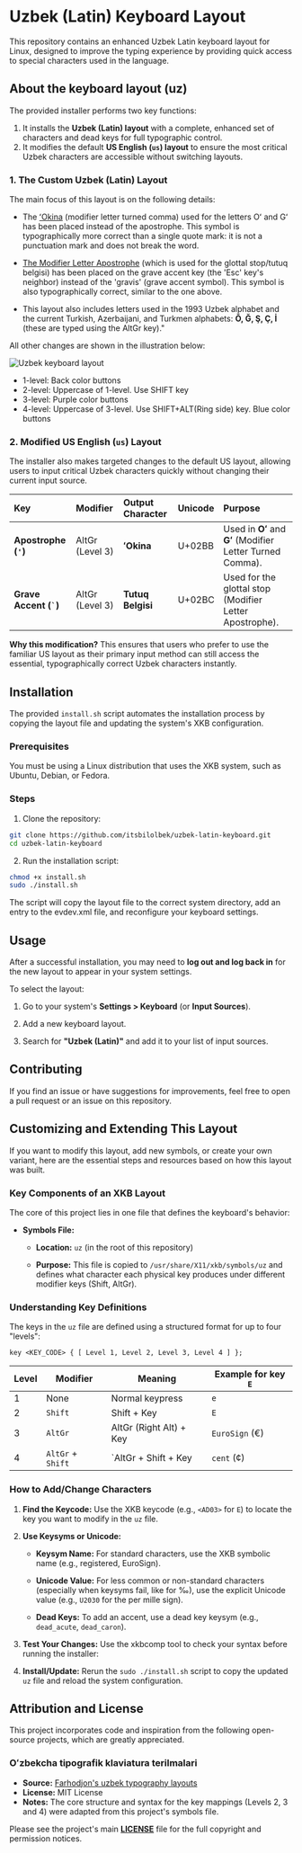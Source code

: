 # Uzbek (Latin) Keyboard Layout

This repository contains an enhanced Uzbek Latin keyboard layout for Linux, designed to improve the typing experience by providing quick access to special characters used in the language.

## About the keyboard layout (uz)

The provided installer performs two key functions:

1.  It installs the **Uzbek (Latin) layout** with a complete, enhanced set of characters and dead keys for full typographic control.
2.  It modifies the default **US English (`us`) layout** to ensure the most critical Uzbek characters are accessible without switching layouts.

### 1. The Custom Uzbek (Latin) Layout

The main focus of this layout is on the following details:

- The [ʻOkina](https://en.wikipedia.org/wiki/%CA%BBOkina) (modifier letter turned comma) used for the letters Oʻ and Gʻ has been placed instead of the apostrophe. This symbol is typographically more correct than a single quote mark: it is not a punctuation mark and does not break the word.

- [The Modifier Letter Apostrophe](https://en.wikipedia.org/wiki/Modifier_letter_apostrophe) (which is used for the glottal stop/tutuq belgisi) has been placed on the grave accent key (the 'Esc' key's neighbor) instead of the 'gravis' (grave accent symbol). This symbol is also typographically correct, similar to the one above.

- This layout also includes letters used in the 1993 Uzbek alphabet and the current Turkish, Azerbaijani, and Turkmen alphabets: **Ŏ, Ğ, Ş, Ç, İ** (these are typed using the AltGr key)."

All other changes are shown in the illustration below:

![Uzbek keyboard layout](./.github/assets/keyboard-layout.png)

- 1-level: Back color buttons
- 2-level: Uppercase of 1-level. Use SHIFT key
- 3-level: Purple color buttons
- 4-level: Uppercase of 3-level. Use SHIFT+ALT(Ring side) key. Blue color buttons

### 2. Modified US English (`us`) Layout

The installer also makes targeted changes to the default US layout, allowing users to input critical Uzbek characters quickly without changing their current input source.

| Key | Modifier | Output Character | Unicode | Purpose |
| :--- | :--- | :--- | :--- | :--- |
| **Apostrophe (`'`)** | AltGr (Level 3) | **ʻOkina** | U+02BB | Used in **Oʻ** and **Gʻ** (Modifier Letter Turned Comma). |
| **Grave Accent (`` ` ``)** | AltGr (Level 3) | **Tutuq Belgisi** | U+02BC | Used for the glottal stop (Modifier Letter Apostrophe). |

**Why this modification?**
This ensures that users who prefer to use the familiar US layout as their primary input method can still access the essential, typographically correct Uzbek characters instantly.

## Installation

The provided `install.sh` script automates the installation process by copying the layout file and updating the system's XKB configuration.

### Prerequisites

You must be using a Linux distribution that uses the XKB system, such as Ubuntu, Debian, or Fedora.

### Steps

1. Clone the repository:

```bash
git clone https://github.com/itsbilolbek/uzbek-latin-keyboard.git
cd uzbek-latin-keyboard
```

2. Run the installation script:

```bash
chmod +x install.sh
sudo ./install.sh
```

The script will copy the layout file to the correct system directory, add an entry to the evdev.xml file, and reconfigure your keyboard settings.

## Usage

After a successful installation, you may need to **log out and log back in** for the new layout to appear in your system settings.

To select the layout:

1. Go to your system's **Settings > Keyboard** (or **Input Sources**).

2. Add a new keyboard layout.

3. Search for **"Uzbek (Latin)"** and add it to your list of input sources.

## Contributing

If you find an issue or have suggestions for improvements, feel free to open a pull request or an issue on this repository.

## Customizing and Extending This Layout

If you want to modify this layout, add new symbols, or create your own variant, here are the essential steps and resources based on how this layout was built.

### Key Components of an XKB Layout

The core of this project lies in one file that defines the keyboard's behavior:

- **Symbols File:**

    - **Location:** `uz` (in the root of this repository)

    - **Purpose:** This file is copied to `/usr/share/X11/xkb/symbols/uz` and defines what character each physical key produces under different modifier keys (Shift, AltGr).

### Understanding Key Definitions

The keys in the `uz` file are defined using a structured format for up to four "levels":

```
key <KEY_CODE> { [ Level 1, Level 2, Level 3, Level 4 ] };
```

| Level | Modifier | Meaning | Example for key `E`
| --- | --- | --- | --- |
| 1 | None | Normal keypress | `e`
| 2 | `Shift` | Shift + Key | `E`
| 3 | `AltGr` | AltGr (Right Alt) + Key | `EuroSign` (€)
| 4 | `AltGr` + `Shift` | `AltGr + Shift + Key | `cent` (¢)

### How to Add/Change Characters

1. **Find the Keycode:** Use the XKB keycode (e.g., `<AD03>` for `E`) to locate the key you want to modify in the `uz` file.

2. **Use Keysyms or Unicode:**

    - **Keysym Name:** For standard characters, use the XKB symbolic name (e.g., registered, EuroSign).

    - **Unicode Value:** For less common or non-standard characters (especially when keysyms fail, like for ‰), use the explicit Unicode value (e.g., `U2030` for the per mille sign).

    - **Dead Keys:** To add an accent, use a dead key keysym (e.g., `dead_acute`, `dead_caron`).

3. **Test Your Changes:** Use the xkbcomp tool to check your syntax before running the installer:

4. **Install/Update:** Rerun the `sudo ./install.sh` script to copy the updated `uz` file and reload the system configuration.

## Attribution and License

This project incorporates code and inspiration from the following open-source projects, which are greatly appreciated.

### Oʻzbekcha tipografik klaviatura terilmalari

* **Source:** [Farhodjon's uzbek typography layouts](https://github.com/far5n10v/uzbek-typography-layouts)
* **License:** MIT License
* **Notes:** The core structure and syntax for the key mappings (Levels 2, 3 and 4) were adapted from this project's symbols file.

Please see the project's main **[LICENSE](LICENSE)** file for the full copyright and permission notices.

